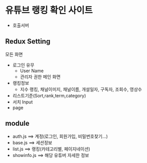 # 유튜브 랭킹 확인 사이트
- 호출서버


## Redux Setting
모든 화면
- 로그인 유무
  - User Name
  - 관리자 권한
메인 화면
- 랭킹정보
  -  지수 랭킹, 채널이미지, 채널이름, 개설일자, 구독자, 조회수, 영상수
- 리스트기준(Sort,rank,term,category)
- 서치 Input
- page

## module
- auth.js ==> 계정(로그인, 회원가입, 비밀번호찾기...)
- base.js ==> 세션정보
- list.js ==> 랭킹(카테고리별, 페이지네이션)
- showinfo.js ==> 해당 유튜버 자세한 정보